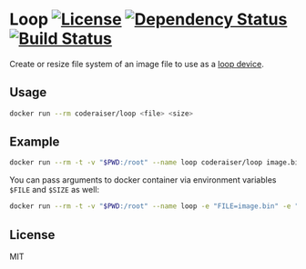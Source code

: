 # Loop [![License][LicenseIMGURL]][LicenseURL] [![Dependency Status][DependencyStatusIMGURL]][DependencyStatusURL] [![Build Status][BuildStatusIMGURL]][BuildStatusURL]

Create or resize file system of an image file to use as a [loop device](https://en.wikipedia.org/wiki/Loop_device).

## Usage

```sh
docker run --rm coderaiser/loop <file> <size>
```

## Example

```sh
docker run --rm -t -v "$PWD:/root" --name loop coderaiser/loop image.bin 100M
```
You can pass arguments to docker container via environment variables `$FILE` and `$SIZE` as well:

```sh
docker run --rm -t -v "$PWD:/root" --name loop -e "FILE=image.bin" -e "SIZE=100M" coderaiser/loop
```

## License
MIT

[BuildStatusIMGURL]:        https://img.shields.io/travis/coderaiser/loop/master.svg?style=flat
[DependencyStatusIMGURL]:   https://img.shields.io/gemnasium/coderaiser/loop.svg?style=flat
[LicenseIMGURL]:            https://img.shields.io/badge/license-MIT-317BF9.svg?style=flat
[BuildStatusURL]:           https://travis-ci.org/coderaiser/loop  "Build Status"
[DependencyStatusURL]:      https://david-dm.org/coderaiser/loop "Dependency Status"
[LicenseURL]:               https://tldrlegal.com/license/mit-license "MIT License"

